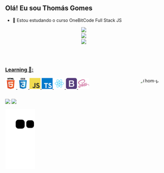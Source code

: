 ## Olá! Eu sou Thomás Gomes 

- 🌱 Estou estudando o curso OneBitCode Full Stack JS

<div align="center">
  <a href="https://github.com/thomgomes">
  <img height="180em" src="https://github-profile-summary-cards.vercel.app/api/cards/profile-details?username=thomgomes&theme=tokyonight"/> 
  <div>
    <img height="180em" src="https://github-readme-stats.vercel.app/api?username=thomgomes&show_icons=true&theme=midnight-purple&include_all_commits=true&count_private=true"/>
  <div/>
  <img height="180em" src="https://github-readme-stats.vercel.app/api/top-langs/?username=thomgomes&layout=compact&langs_count=7&theme=midnight-purple"/>
</div>
  
  ##
   
<div align="left" style="display: inline_block"><br>
  <h3>Learning 🌱: </h3>
   <code><img height="35" alt="html" src="https://raw.githubusercontent.com/github/explore/80688e429a7d4ef2fca1e82350fe8e3517d3494d/topics/html/html.png"></code>
  <code><img height="35" alt="css" src="https://raw.githubusercontent.com/github/explore/80688e429a7d4ef2fca1e82350fe8e3517d3494d/topics/css/css.png"></code>
  <code><img height="35" alt="javascript" src="https://raw.githubusercontent.com/github/explore/80688e429a7d4ef2fca1e82350fe8e3517d3494d/topics/javascript/javascript.png"></code>
  <code><img height="35" alt="typescript" src="https://raw.githubusercontent.com/github/explore/80688e429a7d4ef2fca1e82350fe8e3517d3494d/topics/typescript/typescript.png"></code>
  <code><img height="35" alt="react" src="https://raw.githubusercontent.com/github/explore/80688e429a7d4ef2fca1e82350fe8e3517d3494d/topics/react/react.png"></code>
  <code><img height="35" alt="react" src="https://raw.githubusercontent.com/github/explore/80688e429a7d4ef2fca1e82350fe8e3517d3494d/topics/bootstrap/bootstrap.png"></code>
  <code><img height="35" alt="react" src="https://raw.githubusercontent.com/github/explore/80688e429a7d4ef2fca1e82350fe8e3517d3494d/topics/sass/sass.png"></code>
<!-- <code><img height="35" alt="nodejs" src="https://raw.githubusercontent.com/github/explore/80688e429a7d4ef2fca1e82350fe8e3517d3494d/topics/nodejs/nodejs.png"></code>     -->

  
  
  <img align="right" alt="Thom-pic" height="150" style="border-radius:50px;" src="https://cdn.discordapp.com/attachments/498166458581516298/1005179963483373599/download20220805144343.png?width=676&height=676">
</div>
  
  ##
  
  <div align="left"> 
<!--    <a href="https://www.linkedin.com/in/thom%C3%A1s-gomes-796b8152/" target="_blank"><img src="https://img.shields.io/badge/Gmail-D14836?style=for-the-badge&logo=gmail&logoColor=white" target="_blank"></a> -->
   <a href="https://www.linkedin.com/in/thom%C3%A1s-gomes-796b8152/" target="_blank"><img src="https://img.shields.io/badge/-LinkedIn-%230077B5?style=for-the-badge&logo=linkedin&logoColor=white" target="_blank"></a>
   <a href="https://www.instagram.com/thom_gomes/" target="_blank"><img src="https://img.shields.io/badge/-Instagram-%23E4405F?style=for-the-badge&logo=instagram&logoColor=white" target="_blank"></a>
<!--    <a href="https://www.linkedin.com/in/thom%C3%A1s-gomes-796b8152/" target="_blank"><img src="https://img.shields.io/badge/Telegram-2CA5E0?style=for-the-badge&logo=telegram&logoColor=white" target="_blank"></a> -->
<!--    <a href="..." target="_blank"><img src="https://img.shields.io/badge/Currículo-blueviolet?style=for-the-badge"></a>
  <a href="..." target="_blank"><img src="https://img.shields.io/badge/portfólio-CC6699?style=for-the-badge&logo=About.me&logoColor=white"></a>
 <p align="left"> <img src="https://komarev.com/ghpvc/?username=amandavsadev&color=blueviolet" alt="Profile views"/></p> -->
 
  ![Snake animation](https://github.com/Thomgomes/thomgomes/blob/output/github-contribution-grid-snake.svg)
 
</div>
